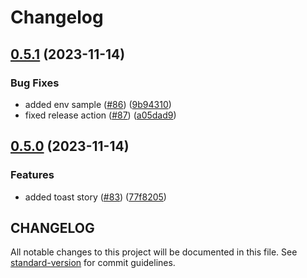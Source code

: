 # Changelog

## [0.5.1](https://github.com/FIL1994/spectre-react-lib/compare/v0.5.0...v0.5.1) (2023-11-14)


### Bug Fixes

* added env sample ([#86](https://github.com/FIL1994/spectre-react-lib/issues/86)) ([9b94310](https://github.com/FIL1994/spectre-react-lib/commit/9b9431071362ce62e0661cb9c00af3f7037bb175))
* fixed release action ([#87](https://github.com/FIL1994/spectre-react-lib/issues/87)) ([a05dad9](https://github.com/FIL1994/spectre-react-lib/commit/a05dad9acd3dfe2d86232ad70a6a60406d19e82a))

## [0.5.0](https://github.com/FIL1994/spectre-react-lib/compare/0.4.5...v0.5.0) (2023-11-14)


### Features

* added toast story ([#83](https://github.com/FIL1994/spectre-react-lib/issues/83)) ([77f8205](https://github.com/FIL1994/spectre-react-lib/commit/77f8205f371f7d1d08d39015aafe4f376413c223))

## CHANGELOG

All notable changes to this project will be documented in this file. See [standard-version](https://github.com/conventional-changelog/standard-version) for commit guidelines.
